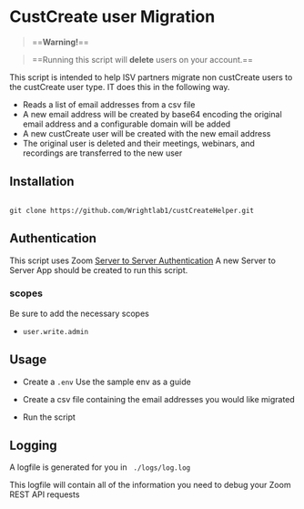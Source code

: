 # CustCreate user Migration

>  ==**Warning!**==

> ==Running this script will **delete** users on your account.==

This script is intended to help ISV partners migrate non custCreate users to the custCreate user type. IT does this in the following way.
- Reads a list of email addresses from a csv file
- A new email address will be created by base64 encoding the original email address and a configurable domain will be added
- A new custCreate user will be created with the new email address
- The original user is deleted and their meetings, webinars, and recordings are transferred to the new user

## Installation

```

git clone https://github.com/Wrightlab1/custCreateHelper.git

```

 ## Authentication
 This script uses Zoom [Server to Server Authentication](https://developers.zoom.us/docs/internal-apps/s2s-oauth/)
 A new Server to Server App should be created to run this script.
 ### scopes
 Be sure to add the necessary scopes
 - ```user.write.admin```

## Usage

- Create a ```.env``` Use the sample env as a guide

- Create a csv file containing the email addresses you would like migrated

- Run the script

  

## Logging

A logfile is generated for you in ``` ./logs/log.log```

This logfile will contain all of the information you need to debug your Zoom REST API requests